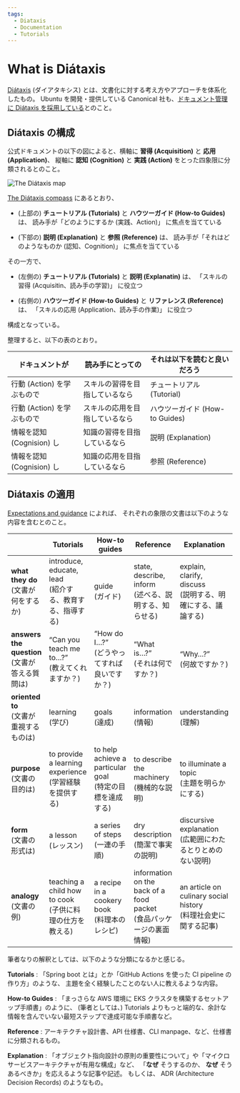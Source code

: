 ```yaml
---
tags:
  - Diataxis
  - Documentation
  - Tutorials
---
```


# What is Diátaxis

[Diátaxis](https://diataxis.fr/) (ダイアタキシス) とは、文書化に対する考え方やアプローチを体系化したもの。
Ubuntu を開発・提供している Canonical 社も、[ドキュメント管理に Diátaxis を採用している](https://ubuntu.com/blog/moving-toward-diataxis)とのこと。

## Diátaxis の構成

公式ドキュメントの以下の図によると、横軸に **習得 (Acquisition)** と **応用 (Application)**、
縦軸に **認知 (Cognition)** と **実践 (Action)** をとった四象限に分類されるとのこと。

![The Diátaxis map](https://diataxis.fr/_images/diataxis.png)

[The Diátaxis compass](https://diataxis.fr/start-here/#the-diataxis-compass) にあるとおり、

*   (上部の) **チュートリアル (Tutorials)** と **ハウツーガイド (How-to Guides)** は、
    読み手が「どのようにするか (実践、Action)」 に焦点を当てている

*   (下部の) **説明 (Explanation)** と **参照 (Reference)** は、
    読み手が「それはどのようなものか (認知、Cognition)」 に焦点を当てている

その一方で、

*   (左側の) **チュートリアル (Tutorials)** と **説明 (Explanatin)** は、
    「スキルの習得 (Acquisitin、読み手の学習)」 に役立つ

*   (右側の) **ハウツーガイド (How-to Guides)** と **リファレンス (Reference)** は、
    「スキルの応用 (Application、読み手の作業)」 に役立つ

構成となっている。

整理すると、以下の表のとおり。

| ドキュメントが             | 読み手にとっての               | それは以下を読むと良いだろう   |
|----------------------------|--------------------------------|--------------------------------|
| 行動 (Action) を学ぶもので | スキルの習得を目指しているなら | チュートリアル (Tutorial)      |
| 行動 (Action) を学ぶもので | スキルの応用を目指しているなら | ハウツーガイド (How-to Guides) |
| 情報を認知 (Cognision) し  | 知識の習得を目指しているなら   | 説明 (Explanation)             |
| 情報を認知 (Cognision) し  | 知識の応用を目指しているなら   | 参照 (Reference)               |


## Diátaxis の適用

[Expectations and guidance](https://diataxis.fr/map/#expectations-and-guidance) によれば、
それぞれの象限の文書は以下のような内容を含むとのこと。

|  | Tutorials | How-to guides | Reference | Explanation |
|---|---|---|---|---|
| **what they do**<br />(文書が何をするか) | introduce, educate, lead<br />(紹介する、教育する、指導する) | guide<br />(ガイド) | state, describe, inform<br />(述べる、説明する、知らせる) | explain, clarify, discuss<br />(説明する、明確にする、議論する) |
| **answers the question**<br />(文書が答える質問は) | “Can you teach me to…?”<br />(教えてくれますか？) | “How do I…?”<br />(どうやってすれば良いですか？) | “What is…?”<br />(それは何ですか？) | “Why…?”<br />(何故ですか？) |
| **oriented to**<br />(文書が重視するものは) | learning<br />(学び) | goals<br />(達成) | information<br />(情報) | understanding<br />(理解) |
| **purpose**<br />(文書の目的は) | to provide a learning experience<br />(学習経験を提供する) | to help achieve a particular goal<br />(特定の目標を達成する) | to describe the machinery<br />(機械的な説明) | to illuminate a topic<br />(主題を明らかにする) |
| **form**<br />(文書の形式は) | a lesson<br />(レッスン) | a series of steps<br />(一連の手順) | dry description<br />(簡潔で事実の説明) | discursive explanation<br />(広範囲にわたるとりとめのない説明) |
| **analogy**<br />(文書の例) | teaching a child how to cook<br />(子供に料理の仕方を教える) | a recipe in a cookery book<br />(料理本のレシピ) | information on the back of a food packet<br />(食品パッケージの裏面情報) | an article on culinary social history<br />(料理社会史に関する記事) |

筆者なりの解釈としては、以下のような分類になるかと感じる。

**Tutorials**
:   「Spring boot とは」とか「GitHub Actions を使った CI pipeline の作り方」のような、
    主題を全く経験したことのない人に教えるような内容。

**How-to Guides**
:   「まっさらな AWS 環境に EKS クラスタを構築するセットアップ手順書」のように、
    (筆者としては、) Tutorials よりもっと端的な、余計な情報を含んでいない最短ステップで達成可能な手順書など。

**Reference**
:   アーキテクチャ設計書、API 仕様書、CLI manpage、など、仕様書に分類されるもの。

**Explanation**
:   「オブジェクト指向設計の原則の重要性について」や「マイクロサービスアーキテクチャが有用な構成」など、
    「**なぜ** そうするのか、 **なぜ** そうあるべきか」を応えるような記事や記述。
    もしくは、 ADR (Architecture Decision Records) のようなもの。
